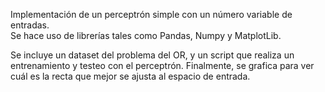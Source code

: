 Implementación de un perceptrón simple con un número variable de entradas. <br /> Se hace uso de librerías tales como Pandas, Numpy y MatplotLib.<br />

Se incluye un dataset del problema del OR, y un script que realiza un entrenamiento y testeo con el perceptrón. Finalmente, se grafica para ver cuál es la recta que mejor se ajusta al espacio de entrada.
